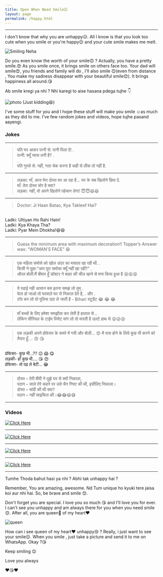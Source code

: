 ```yaml
---
title: Open When Need Smile😊
layout: page
permalink: /happy.html
---
```

<hr />

I don't know that why you are unhappy😥. All I know is that you look too cute when you smile or you're happy😌 and your cute smile makes me melt.

![Smiling Neha](../uploads/user/smilingneha.jpg)

Do you even know the worth of your smile😊 ? Actually, you have a pretty smile.😍 As you smile once, it brings smile on others face too. Your dad will smile😍,  you friends and family will do , I'll also smile 😊(even from distance , You make my sadness disappear with your beautiful smile😊). It brings happiness all around.😘

Ab smile kregi ya nhi ? Nhi karegi to aise hasana pdega tujhe 👇

![photo](../uploads/user/smile1.jpg)
(Just kidding😆)

I've some stuff for you and I hope these stuff will make you smile ☺as much as they did to me. I've few random jokes and videos, hope tujhe pasand aayengi.

### Jokes

---

> पति घर आकर पत्नी से: पानी पिला दे!
.<br>
पत्नी: क्यूँ प्यास लगी है?
.<br>
.<br>
पति गुस्से से: नहीं, गला चेक करना है
कही से लीक तो नहीं है.

---

> लड़का: माँ, आज मेरा दोस्त घर आ रहा है…
घर के सब खिलोने छिपा दे. <br>
माँ: तेरा दोस्त चोर है क्या? <br>
लड़का: नहीं, वो अपने खिलोने पहेचान लेगा!
😇😇😆😆

---

> Doctor: Ji Haan Batao, Kya Takleef Hai?
<br>
Ladki: Ultiyan Ho Rahi Hain! 
<br>
Ladki: Kya Khaya Tha?
<br>
Ladki: Pyar Mein Dhokha!😆😆

---

> Guess the minimum area with maximum decoration!! 
Topper’s Answer was: 
 “WOMAN’S FACE” 😆

---

> एक महिला समोसे को खोल
अंदर का मसाला खा
रही थी.
.<br>
किसी ने पूछा:”आप पूरा समोसा क्यूँ नहीं खा रहीं?”
.<br>
औरत बोली:मैं बीमार हूँ डॉक्टर ने बाहर की चीज़ खाने से मना किया हुआ है
😝😝😝

---

>ये पढाई नही आसान बस इतना समझ लो तुम्
.<br>
फेल हो जाओ तो घरवाले घर से निकाल देते है, . और 
.<br>
टॉप कर लो तो पुलिस उठा ले जाती है - Bihari स्टूडेंट 😂 😂 😂

---

> माँ बच्चों के लिए हमेशा समझौता कर लेती है हालात से…<br>
लेकिन सीरियल के टाईम रिमोट मांग लो तो मारती है उलटे हाथ से 😜😜😜

---

> एक लड़की अपने प्रोफेसर के कमरे में गयी और बोली… 😍
मै पास होने के लिये कुछ भी करने को तैयार
हूँ…. 😍 😘
<br>
प्रोफेसर- कुछ भी…?? 😉 😱 😋
<br>
लड़की- हाँ कुछ भी…. 😘 😍
<br>
प्रोफेसर- तो पढ़ ले बेटी… 😂

---

> दोस्त – तेरी बीवी ने तुझे घर से क्यों निकाला,<br>
पठान – साले तेरे कहने पर उसे चैन गिफ्ट की थी, इसीलिए निकाला।<br>
दोस्त – चांदी की थी क्या?<br>
पठान – नहीं साइकिल की।😂😂😆😅

---

### Videos


[![Click Here](https://img.youtube.com/vi/coAKigqE6aA/0.jpg)](https://www.youtube.com/watch?v=coAKigqE6aA)

---

[![Click Here](https://img.youtube.com/vi/cB_k4bi7VeU/0.jpg)](https://www.youtube.com/watch?v=cB_k4bi7VeU)

---

[![Click Here](https://img.youtube.com/vi/cB_k4bi7VeU/0.jpg)](https://www.youtube.com/watch?v=cB_k4bi7VeU)

---

[![Click Here](https://img.youtube.com/vi/uvqD_VUZI24/0.jpg)](https://www.youtube.com/watch?v=uvqD_VUZI24)

---

Tumhe Thoda bahut hasi ya nhi ? Abhi tak unhappy hai ?

Remember, You are amazing, awesome. Nd Tum unique ho kyuki tere jaisa koi aur nhi hai. So, be brave and smile 😊.

Don't forget you are special. I love you so much 😘 and I'll love you for ever. I can't see you unhappy and am always there for you when you need smile😊. After all, you are queen👰 of my heart❤

![queen](../uploads/user/queenofheart.jpg "your are my queen")

How can i see queen of my heart❤ unhappy😢 ? Really, i just want to see your smile😌. When you smile , just take a picture and send it to me on WhatsApp. Okay ?😘

Keep smiling 😌

Love you always 

❤😘❤


